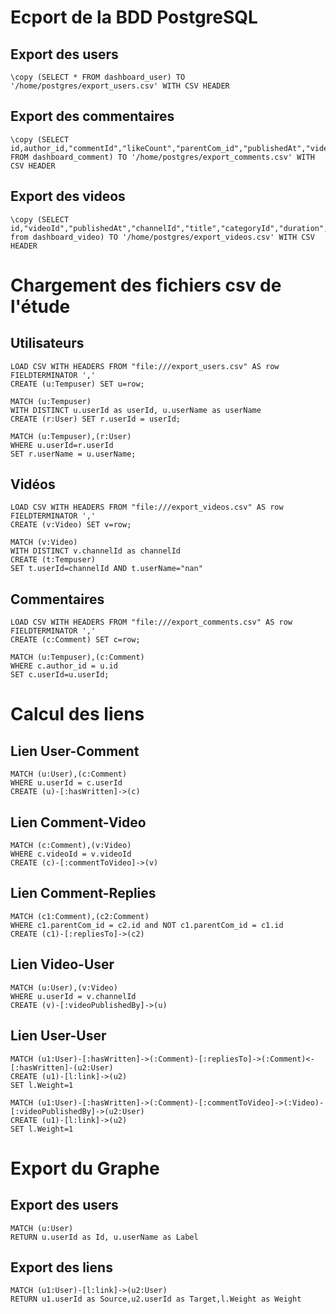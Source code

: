 

# Ecport de la BDD PostgreSQL

## Export des users

	\copy (SELECT * FROM dashboard_user) TO '/home/postgres/export_users.csv' WITH CSV HEADER

## Export des commentaires

	\copy (SELECT id,author_id,"commentId","likeCount","parentCom_id","publishedAt","videoId","channelId","replyCount" FROM dashboard_comment) TO '/home/postgres/export_comments.csv' WITH CSV HEADER

## Export des videos

	\copy (SELECT id,"videoId","publishedAt","channelId","title","categoryId","duration","viewCount","likeCount","dislikeCount","favoriteCount","commentCount" from dashboard_video) TO '/home/postgres/export_videos.csv' WITH CSV HEADER

# Chargement des fichiers csv de l'étude

## Utilisateurs
	LOAD CSV WITH HEADERS FROM "file:///export_users.csv" AS row 
	FIELDTERMINATOR ',' 
	CREATE (u:Tempuser) SET u=row;

	MATCH (u:Tempuser)
	WITH DISTINCT u.userId as userId, u.userName as userName
	CREATE (r:User) SET r.userId = userId;

	MATCH (u:Tempuser),(r:User)
	WHERE u.userId=r.userId
	SET r.userName = u.userName;



## Vidéos
	LOAD CSV WITH HEADERS FROM "file:///export_videos.csv" AS row 
	FIELDTERMINATOR ',' 
	CREATE (v:Video) SET v=row;

	MATCH (v:Video)
	WITH DISTINCT v.channelId as channelId
	CREATE (t:Tempuser) 
	SET t.userId=channelId AND t.userName="nan"

## Commentaires
	LOAD CSV WITH HEADERS FROM "file:///export_comments.csv" AS row 
	FIELDTERMINATOR ',' 
	CREATE (c:Comment) SET c=row;

	MATCH (u:Tempuser),(c:Comment)
	WHERE c.author_id = u.id
	SET c.userId=u.userId;

# Calcul des liens

## Lien User-Comment

	MATCH (u:User),(c:Comment)
	WHERE u.userId = c.userId
	CREATE (u)-[:hasWritten]->(c)

## Lien Comment-Video

	MATCH (c:Comment),(v:Video)
	WHERE c.videoId = v.videoId
	CREATE (c)-[:commentToVideo]->(v)

## Lien Comment-Replies

	MATCH (c1:Comment),(c2:Comment)
	WHERE c1.parentCom_id = c2.id and NOT c1.parentCom_id = c1.id
	CREATE (c1)-[:repliesTo]->(c2)


## Lien Video-User

	MATCH (u:User),(v:Video)
	WHERE u.userId = v.channelId
	CREATE (v)-[:videoPublishedBy]->(u)

## Lien User-User

	MATCH (u1:User)-[:hasWritten]->(:Comment)-[:repliesTo]->(:Comment)<-[:hasWritten]-(u2:User)
	CREATE (u1)-[l:link]->(u2)
	SET l.Weight=1

	MATCH (u1:User)-[:hasWritten]->(:Comment)-[:commentToVideo]->(:Video)-[:videoPublishedBy]->(u2:User)
	CREATE (u1)-[l:link]->(u2)
	SET l.Weight=1

# Export du Graphe

## Export des users

	MATCH (u:User)
	RETURN u.userId as Id, u.userName as Label

## Export des liens

	MATCH (u1:User)-[l:link]->(u2:User)
	RETURN u1.userId as Source,u2.userId as Target,l.Weight as Weight